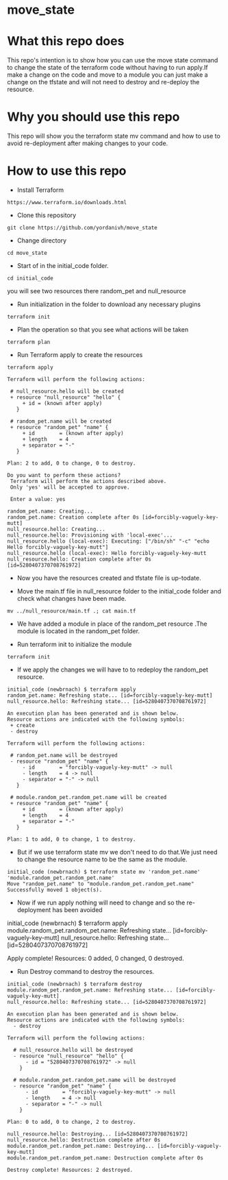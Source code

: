 # move_state

# What this repo does
This repo's intention is to show how you can use the move state command to change the state of the terraform code without having to run apply.If make a change on the code and move to a module you can just make a change on the tfstate and will not need to destroy and re-deploy the resource.

# Why you should use this repo

This repo will show you the terraform state mv command and how to use to avoid re-deployment after making changes to your code.

# How to use this repo

 * Install Terraform
 ```
 https://www.terraform.io/downloads.html
 ```
 
 * Clone this repository
 
 ```
 git clone https://github.com/yordanivh/move_state
 ```
 
 * Change directory
 
 ```
 cd move_state
 ```
 * Start of in the initial_code folder.
```
cd initial_code
```
you will see two resources there random_pet and null_resource

* Run initialization in the folder to download any necessary plugins
 
 ```
 terraform init
 ```
 
* Plan the operation so that you see what actions will be taken
 
 ```
 terraform plan
 ```
 
 * Run Terraform apply to create the resources
 
 ```
 terraform apply
 ```
 
 ```
 Terraform will perform the following actions:

  # null_resource.hello will be created
  + resource "null_resource" "hello" {
      + id = (known after apply)
    }

  # random_pet.name will be created
  + resource "random_pet" "name" {
      + id        = (known after apply)
      + length    = 4
      + separator = "-"
    }

Plan: 2 to add, 0 to change, 0 to destroy.

Do you want to perform these actions?
  Terraform will perform the actions described above.
  Only 'yes' will be accepted to approve.

  Enter a value: yes

random_pet.name: Creating...
random_pet.name: Creation complete after 0s [id=forcibly-vaguely-key-mutt]
null_resource.hello: Creating...
null_resource.hello: Provisioning with 'local-exec'...
null_resource.hello (local-exec): Executing: ["/bin/sh" "-c" "echo Hello forcibly-vaguely-key-mutt"]
null_resource.hello (local-exec): Hello forcibly-vaguely-key-mutt
null_resource.hello: Creation complete after 0s [id=5280407370708761972]
```
 * Now you have the resources created and tfstate file is up-todate.
 
 * Move the main.tf file in null_resource folder to the initial_code folder and check what changes have been made.
 
 ```
 mv ../null_resource/main.tf .; cat main.tf
 ```
 
 * We have added a module in place of the random_pet resource .The module is located in the random_pet folder.
 
 * Run terraform init to initialize the module
 
 ```
 terraform init
 ```

 * If we apply the changes we will have to to redeploy the random_pet resource.
 
 ```
 initial_code (newbrnach) $ terraform apply
random_pet.name: Refreshing state... [id=forcibly-vaguely-key-mutt]
null_resource.hello: Refreshing state... [id=5280407370708761972]

An execution plan has been generated and is shown below.
Resource actions are indicated with the following symbols:
  + create
  - destroy

Terraform will perform the following actions:

  # random_pet.name will be destroyed
  - resource "random_pet" "name" {
      - id        = "forcibly-vaguely-key-mutt" -> null
      - length    = 4 -> null
      - separator = "-" -> null
    }

  # module.random_pet.random_pet.name will be created
  + resource "random_pet" "name" {
      + id        = (known after apply)
      + length    = 4
      + separator = "-"
    }

Plan: 1 to add, 0 to change, 1 to destroy.
```

* But if we use terraform state mv we don't need to do that.We just need to change the resource name to be the same as the module.
```
initial_code (newbrnach) $ terraform state mv 'random_pet.name' 'module.random_pet.random_pet.name'
Move "random_pet.name" to "module.random_pet.random_pet.name"
Successfully moved 1 object(s).
```
* Now if we run apply nothing will need to change and so the re-deployment has been avoided

initial_code (newbrnach) $ terraform apply
module.random_pet.random_pet.name: Refreshing state... [id=forcibly-vaguely-key-mutt]
null_resource.hello: Refreshing state... [id=5280407370708761972]

Apply complete! Resources: 0 added, 0 changed, 0 destroyed.

* Run Destroy command to destroy the resources. 
```
initial_code (newbrnach) $ terraform destroy
module.random_pet.random_pet.name: Refreshing state... [id=forcibly-vaguely-key-mutt]
null_resource.hello: Refreshing state... [id=5280407370708761972]

An execution plan has been generated and is shown below.
Resource actions are indicated with the following symbols:
  - destroy

Terraform will perform the following actions:

  # null_resource.hello will be destroyed
  - resource "null_resource" "hello" {
      - id = "5280407370708761972" -> null
    }

  # module.random_pet.random_pet.name will be destroyed
  - resource "random_pet" "name" {
      - id        = "forcibly-vaguely-key-mutt" -> null
      - length    = 4 -> null
      - separator = "-" -> null
    }

Plan: 0 to add, 0 to change, 2 to destroy.

null_resource.hello: Destroying... [id=5280407370708761972]
null_resource.hello: Destruction complete after 0s
module.random_pet.random_pet.name: Destroying... [id=forcibly-vaguely-key-mutt]
module.random_pet.random_pet.name: Destruction complete after 0s

Destroy complete! Resources: 2 destroyed.
```




 
 
 
  
